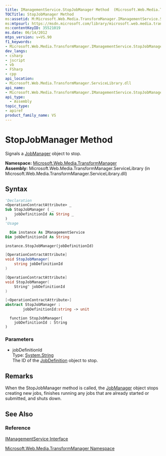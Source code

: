 ```yaml
---
title: IManagementService.StopJobManager Method  (Microsoft.Web.Media.TransformManager)
TOCTitle: StopJobManager Method
ms:assetid: M:Microsoft.Web.Media.TransformManager.IManagementService.StopJobManager(System.String)
ms:mtpsurl: https://msdn.microsoft.com/library/microsoft.web.media.transformmanager.imanagementservice.stopjobmanager(v=VS.90)
ms:contentKeyID: 35521019
ms.date: 06/14/2012
mtps_version: v=VS.90
f1_keywords:
- Microsoft.Web.Media.TransformManager.IManagementService.StopJobManager
dev_langs:
- csharp
- jscript
- vb
- FSharp
- cpp
api_location:
- Microsoft.Web.Media.TransformManager.ServiceLibrary.dll
api_name:
- Microsoft.Web.Media.TransformManager.IManagementService.StopJobManager
api_type:
  - Assembly
topic_type:
- apiref
product_family_name: VS
---
```


# StopJobManager Method

Signals a [JobManager](jobmanager-class-microsoft-web-media-transformmanager.md) object to stop.

**Namespace:**  [Microsoft.Web.Media.TransformManager](microsoft-web-media-transformmanager-namespace.md)  
**Assembly:**  Microsoft.Web.Media.TransformManager.ServiceLibrary (in Microsoft.Web.Media.TransformManager.ServiceLibrary.dll)

## Syntax

```vb
'Declaration
<OperationContractAttribute> _
Sub StopJobManager ( _
    jobDefinitionId As String _
)
'Usage

  Dim instance As IManagementService
Dim jobDefinitionId As String

instance.StopJobManager(jobDefinitionId)
```

```csharp
[OperationContractAttribute]
void StopJobManager(
    string jobDefinitionId
)
```

```cpp
[OperationContractAttribute]
void StopJobManager(
    String^ jobDefinitionId
)
```

``` fsharp
[<OperationContractAttribute>]
abstract StopJobManager :
        jobDefinitionId:string -> unit
```

```jscript
  function StopJobManager(
    jobDefinitionId : String
)
```

### Parameters

  - jobDefinitionId  
    Type: [System.String](https://msdn.microsoft.com/library/s1wwdcbf)  
    The ID of the [JobDefinition](jobdefinition-class-microsoft-web-media-transformmanager.md) object to stop.  

## Remarks

When the StopJobManager method is called, the [JobManager](jobmanager-class-microsoft-web-media-transformmanager.md) object stops creating new jobs, finishes running any jobs that are already started or submitted, and shuts down.

## See Also

### Reference

[IManagementService Interface](imanagementservice-interface-microsoft-web-media-transformmanager.md)

[Microsoft.Web.Media.TransformManager Namespace](microsoft-web-media-transformmanager-namespace.md)
